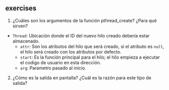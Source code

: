 ## exercises
1. ¿Cuáles son los argumentos de la función pthread_create? ¿Para qué sirven?
- `Thread`: Ubicación donde el ID del nuevo hilo creado debería estar almacenado.
  - `attr`: Son los atributos del hilo que será creado, si el atributo es `null`, el hilo será creado con los atributos por defecto.
  - `start`: Es la función principal para el hilo; el hilo empieza a ejecutar el codigo de usuario en esta dirección.
  - `arg`: Parametro pasado al inicio.


2. ¿Cómo es la salida en pantalla? ¿Cuál es la razón para este tipo de salida?
